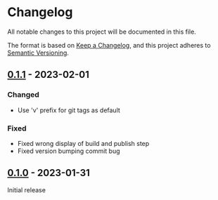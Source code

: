 # Changelog

All notable changes to this project will be documented in this file.

The format is based on [Keep a Changelog](https://keepachangelog.com/en/1.0.0/),
and this project adheres to [Semantic Versioning](https://semver.org/spec/v2.0.0.html).

## [0.1.1] - 2023-02-01

### Changed

- Use 'v' prefix for git tags as default

### Fixed

- Fixed wrong display of build and publish step
- Fixed version bumping commit bug

## [0.1.0] - 2023-01-31

Initial release

[0.1.1]: https://github.com/dobraczka/recite/releases/tag/v0.1.1
[0.1.0]: https://github.com/dobraczka/recite/releases/tag/v0.1.0
